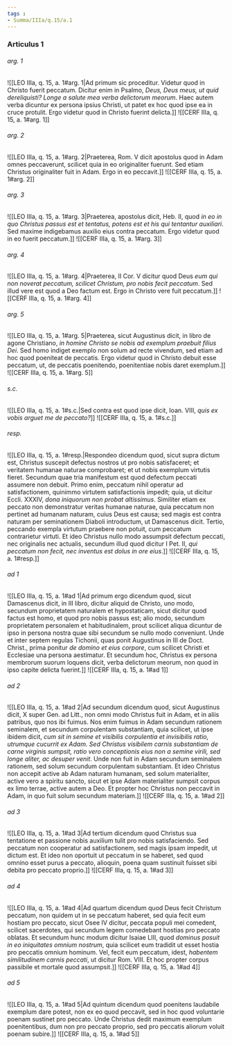 ```yaml
---
tags : 
- Summa/IIIa/q.15/a.1
---
```


### Articulus 1

###### arg. 1
![[LEO IIIa, q. 15, a. 1#arg. 1|Ad primum sic proceditur. Videtur quod in Christo fuerit peccatum. Dicitur enim in Psalmo, *Deus, Deus meus, ut quid dereliquisti? Longe a salute mea verba delictorum meorum*. Haec autem verba dicuntur ex persona ipsius Christi, ut patet ex hoc quod ipse ea in cruce protulit. Ergo videtur quod in Christo fuerint delicta.]]
![[CERF IIIa, q. 15, a. 1#arg. 1]]

###### arg. 2
![[LEO IIIa, q. 15, a. 1#arg. 2|Praeterea, Rom. V dicit apostolus quod in Adam omnes peccaverunt, scilicet quia in eo originaliter fuerunt. Sed etiam Christus originaliter fuit in Adam. Ergo in eo peccavit.]]
![[CERF IIIa, q. 15, a. 1#arg. 2]]

###### arg. 3
![[LEO IIIa, q. 15, a. 1#arg. 3|Praeterea, apostolus dicit, Heb. II, quod *in eo in quo Christus passus est et tentatus, potens est et his qui tentantur auxiliari*. Sed maxime indigebamus auxilio eius contra peccatum. Ergo videtur quod in eo fuerit peccatum.]]
![[CERF IIIa, q. 15, a. 1#arg. 3]]

###### arg. 4
![[LEO IIIa, q. 15, a. 1#arg. 4|Praeterea, II Cor. V dicitur quod Deus *eum qui non noverat peccatum, scilicet Christum, pro nobis fecit peccatum*. Sed illud vere est quod a Deo factum est. Ergo in Christo vere fuit peccatum.]]
![[CERF IIIa, q. 15, a. 1#arg. 4]]

###### arg. 5
![[LEO IIIa, q. 15, a. 1#arg. 5|Praeterea, sicut Augustinus dicit, in libro de agone Christiano, *in homine Christo se nobis ad exemplum praebuit filius Dei*. Sed homo indiget exemplo non solum ad recte vivendum, sed etiam ad hoc quod poeniteat de peccatis. Ergo videtur quod in Christo debuit esse peccatum, ut, de peccatis poenitendo, poenitentiae nobis daret exemplum.]]
![[CERF IIIa, q. 15, a. 1#arg. 5]]

###### s.c.
![[LEO IIIa, q. 15, a. 1#s.c.|Sed contra est quod ipse dicit, Ioan. VIII, *quis ex vobis arguet me de peccato?*]]
![[CERF IIIa, q. 15, a. 1#s.c.]]

###### resp.
![[LEO IIIa, q. 15, a. 1#resp.|Respondeo dicendum quod, sicut supra dictum est, Christus suscepit defectus nostros ut pro nobis satisfaceret; et veritatem humanae naturae comprobaret; et ut nobis exemplum virtutis fieret. Secundum quae tria manifestum est quod defectum peccati assumere non debuit. Primo enim, peccatum nihil operatur ad satisfactionem, quinimmo virtutem satisfactionis impedit; quia, ut dicitur Eccli. XXXIV, *dona iniquorum non probat altissimus*. Similiter etiam ex peccato non demonstratur veritas humanae naturae, quia peccatum non pertinet ad humanam naturam, cuius Deus est causa; sed magis est contra naturam per seminationem Diaboli introductum, ut Damascenus dicit. Tertio, peccando exempla virtutum praebere non potuit, cum peccatum contrarietur virtuti. Et ideo Christus nullo modo assumpsit defectum peccati, nec originalis nec actualis, secundum illud quod dicitur I Pet. II, *qui peccatum non fecit, nec inventus est dolus in ore eius*.]]
![[CERF IIIa, q. 15, a. 1#resp.]]

###### ad 1
![[LEO IIIa, q. 15, a. 1#ad 1|Ad primum ergo dicendum quod, sicut Damascenus dicit, in III libro, dicitur aliquid de Christo, uno modo, secundum proprietatem naturalem et hypostaticam, sicut dicitur quod factus est homo, et quod pro nobis passus est; alio modo, secundum proprietatem personalem et habitudinalem, prout scilicet aliqua dicuntur de ipso in persona nostra quae sibi secundum se nullo modo conveniunt. Unde et inter septem regulas Tichonii, quas ponit Augustinus in III de Doct. Christ., prima ponitur *de domino et eius corpore*, cum scilicet Christi et Ecclesiae una persona aestimatur. Et secundum hoc, Christus ex persona membrorum suorum loquens dicit, verba delictorum meorum, non quod in ipso capite delicta fuerint.]]
![[CERF IIIa, q. 15, a. 1#ad 1]]

###### ad 2
![[LEO IIIa, q. 15, a. 1#ad 2|Ad secundum dicendum quod, sicut Augustinus dicit, X super Gen. ad Litt., non omni modo Christus fuit in Adam, et in aliis patribus, quo nos ibi fuimus. Nos enim fuimus in Adam secundum rationem seminalem, et secundum corpulentam substantiam, quia scilicet, ut ipse ibidem dicit, *cum sit in semine et visibilis corpulentia et invisibilis ratio, utrumque cucurrit ex Adam. Sed Christus visibilem carnis substantiam de carne virginis sumpsit, ratio vero conceptionis eius non a semine virili, sed longe aliter, ac desuper venit*. Unde non fuit in Adam secundum seminalem rationem, sed solum secundum corpulentam substantiam. Et ideo Christus non accepit active ab Adam naturam humanam, sed solum materialiter, active vero a spiritu sancto, sicut et ipse Adam materialiter sumpsit corpus ex limo terrae, active autem a Deo. Et propter hoc Christus non peccavit in Adam, in quo fuit solum secundum materiam.]]
![[CERF IIIa, q. 15, a. 1#ad 2]]

###### ad 3
![[LEO IIIa, q. 15, a. 1#ad 3|Ad tertium dicendum quod Christus sua tentatione et passione nobis auxilium tulit pro nobis satisfaciendo. Sed peccatum non cooperatur ad satisfactionem, sed magis ipsam impedit, ut dictum est. Et ideo non oportuit ut peccatum in se haberet, sed quod omnino esset purus a peccato, alioquin, poena quam sustinuit fuisset sibi debita pro peccato proprio.]]
![[CERF IIIa, q. 15, a. 1#ad 3]]

###### ad 4
![[LEO IIIa, q. 15, a. 1#ad 4|Ad quartum dicendum quod Deus fecit Christum peccatum, non quidem ut in se peccatum haberet, sed quia fecit eum hostiam pro peccato, sicut Osee IV dicitur, peccata populi mei comedent, scilicet sacerdotes, qui secundum legem comedebant hostias pro peccato oblatas. Et secundum hunc modum dicitur Isaiae LIII, quod *dominus posuit in eo iniquitates omnium nostrum*, quia scilicet eum tradidit ut esset hostia pro peccatis omnium hominum. Vel, fecit eum peccatum, idest, *habentem similitudinem carnis peccati*, ut dicitur Rom. VIII. Et hoc propter corpus passibile et mortale quod assumpsit.]]
![[CERF IIIa, q. 15, a. 1#ad 4]]

###### ad 5
![[LEO IIIa, q. 15, a. 1#ad 5|Ad quintum dicendum quod poenitens laudabile exemplum dare potest, non ex eo quod peccavit, sed in hoc quod voluntarie poenam sustinet pro peccato. Unde Christus dedit maximum exemplum poenitentibus, dum non pro peccato proprio, sed pro peccatis aliorum voluit poenam subire.]]
![[CERF IIIa, q. 15, a. 1#ad 5]]

